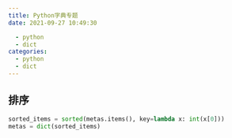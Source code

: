 ```yaml
---
title: Python字典专题
date: 2021-09-27 10:49:30

  - python
  - dict
categories:
  - python
  - dict
---
```


## 排序

```python
sorted_items = sorted(metas.items(), key=lambda x: int(x[0]))
metas = dict(sorted_items)
```
